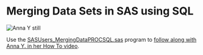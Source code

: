# Merging Data Sets in SAS using SQL

![Anna Y still](https://img.youtube.com/vi/dhf747bz_nE/0.jpg)

Use the [SASUsers_MergingDataPROCSQL.sas](SASUsers_MergingDataPROCSQL.sas) program to [follow along with Anna Y. in her How To video](https://www.youtube.com/watch?v=dhf747bz_nE).

